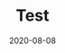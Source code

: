 ---
title: Test
date: "2020-08-08"
template: "post"
draft: false
slug: "test"
category: "Typography"
tags:
  - "Design"
  - "Typography"
  - "Web Development"
description: "Testing."
socialImage: ""
---